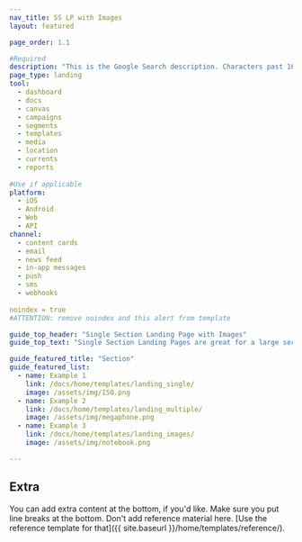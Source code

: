 ```yaml
---
nav_title: SS LP with Images
layout: featured

page_order: 1.1

#Required
description: "This is the Google Search description. Characters past 160 get truncated, keep it brief." 
page_type: landing
tool:
  - dashboard
  - docs
  - canvas
  - campaigns
  - segments
  - templates
  - media
  - location 
  - currents
  - reports
  
#Use if applicable
platform: 
  - iOS
  - Android
  - Web
  - API
channel: 
  - content cards
  - email
  - news feed
  - in-app messages
  - push
  - sms
  - webhooks
  
noindex = true 
#ATTENTION: remove noindex and this alert from template

guide_top_header: "Single Section Landing Page with Images"
guide_top_text: "Single Section Landing Pages are great for a large section with little or no division between the pages in the section. This particular template uses the 'featured' layout yaml parameter ('layout: featured'), which allows you to add extra information at the bottom of the page. If you need to extra sections, use the multi-section Landing Page page type using the 'dev_guide' layout yaml parameter."

guide_featured_title: "Section"
guide_featured_list:
  - name: Example 1
    link: /docs/home/templates/landing_single/
    image: /assets/img/ISO.png
  - name: Example 2
    link: /docs/home/templates/landing_multiple/
    image: /assets/img/megaphone.png
  - name: Example 3
    link: /docs/home/templates/landing_images/
    image: /assets/img/notebook.png

---
```


## Extra

You can add extra content at the bottom, if you'd like. Make sure you put line breaks at the bottom. Don't add reference material here. [Use the reference template for that]({{ site.baseurl }}/home/templates/reference/).

<br>

<br>
